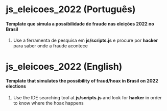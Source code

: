 

# js_eleicoes_2022 (Português)
<h4>Template que simula a possibilidade de fraude nas eleições 2022 no Brasil</h4>

<ol>
  <li>Use a ferramenta de pesquisa em <b>js/scripts.js</b> e procure por <b>hacker</b> para saber onde a fraude acontece</li>
</ol>

# js_eleicoes_2022 (English)
<h4>Template that simulates the possibility of fraud/hoax in Brasil on 2022 elections</h4>

<ol>
  <li>Use the IDE searching tool at <b>js/scripts.js</b> and look for <b>hacker</b> in order to know where the hoax happens</li>
</ol>
